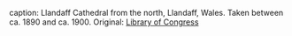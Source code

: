 caption: Llandaff Cathedral from the north, Llandaff, Wales. Taken between ca. 1890 and ca. 1900. Original: [Library of Congress](http://www.loc.gov/pictures/item/2001703501/)
